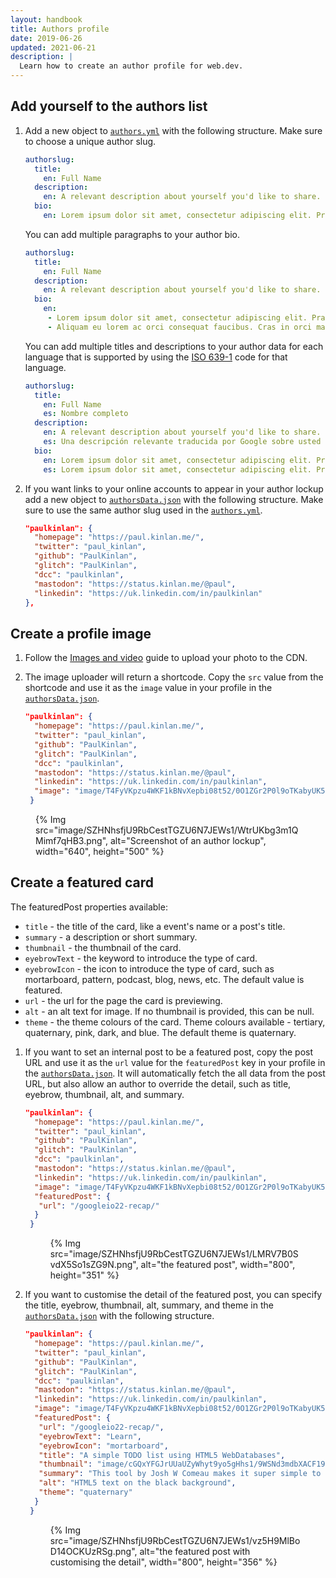 ```yaml
---
layout: handbook
title: Authors profile
date: 2019-06-26
updated: 2021-06-21
description: |
  Learn how to create an author profile for web.dev.
---
```


## Add yourself to the authors list

1. Add a new object to [`authors.yml`](https://github.com/GoogleChrome/web.dev/blob/main/src/site/_data/i18n/authors.yml) with the following structure. Make sure to choose a unique author slug.

   ```yml
   authorslug:
     title:
       en: Full Name
     description:
       en: A relevant description about yourself you'd like to share.
     bio:
       en: Lorem ipsum dolor sit amet, consectetur adipiscing elit. Praesent sed mollis ipsum. Morbi porta hendrerit neque, eu pretium enim pulvinar vel. Aliquam in leo eu est rutrum tincidunt et ac arcu. Vestibulum nec lorem ut elit tincidunt faucibus sit amet aliquam arcu. Nulla vestibulum fermentum velit, id rhoncus dui blandit vel.
   ```

   You can add multiple paragraphs to your author bio. 

   ```yml
   authorslug:
     title:
       en: Full Name
     description:
       en: A relevant description about yourself you'd like to share.
     bio:
       en:
        - Lorem ipsum dolor sit amet, consectetur adipiscing elit. Praesent sed mollis ipsum. Morbi porta hendrerit neque, eu pretium enim pulvinar vel. Aliquam in leo eu est rutrum tincidunt et ac arcu. Vestibulum nec lorem ut elit tincidunt faucibus sit amet aliquam arcu. Nulla vestibulum fermentum velit, id rhoncus dui blandit vel.
        - Aliquam eu lorem ac orci consequat faucibus. Cras in orci maximus justo lobortis mollis. Nam volutpat dictum quam. Integer vitae tincidunt est. Quisque fermentum eget lectus a vulputate. Nam blandit urna sed magna lobortis, feugiat volutpat lacus scelerisque.
   ```

   You can add multiple titles and descriptions to your author data for each language that is supported by using the [ISO 639-1](https://en.wikipedia.org/wiki/List_of_ISO_639-1_codes) code for that language.

   ```yml
   authorslug:
     title:
       en: Full Name
       es: Nombre completo
     description:
       en: A relevant description about yourself you'd like to share.
       es: Una descripción relevante traducida por Google sobre usted que le gustaría compartir.
     bio:
       en: Lorem ipsum dolor sit amet, consectetur adipiscing elit. Praesent sed mollis ipsum. Morbi porta hendrerit neque, eu pretium enim pulvinar vel. Aliquam in leo eu est rutrum tincidunt et ac arcu. Vestibulum nec lorem ut elit tincidunt faucibus sit amet aliquam arcu. Nulla vestibulum fermentum velit, id rhoncus dui blandit vel.
       es: Lorem ipsum dolor sit amet, consectetur adipiscing elit. Praesent sed mollis ipsum. Morbi porta hendrerit neque, eu pretium enim pulvinar vel. Aliquam in leo eu est rutrum tincidunt et ac arcu. Vestibulum nec lorem ut elit tincidunt faucibus sit amet aliquam arcu. Nulla vestibulum fermentum velit, id rhoncus dui blandit vel.
   ```

2. If you want links to your online accounts to appear in your author lockup add a new object to [`authorsData.json`](https://github.com/GoogleChrome/web.dev/blob/main/src/site/_data/authorsData.json) with the following structure. Make sure to use the same author slug used in the [`authors.yml`](https://github.com/GoogleChrome/web.dev/blob/main/src/site/_data/i18n/authors.yml).

   ```json
   "paulkinlan": {
     "homepage": "https://paul.kinlan.me/",
     "twitter": "paul_kinlan",
     "github": "PaulKinlan",
     "glitch": "PaulKinlan",
     "dcc": "paulkinlan",
     "mastodon": "https://status.kinlan.me/@paul",
     "linkedin": "https://uk.linkedin.com/in/paulkinlan"
   },
   ```

## Create a profile image

1. Follow the [Images and video](/handbook/markup-media/) guide to upload your photo to the CDN.

2. The image uploader will return a shortcode. Copy the `src` value from the
   shortcode and use it as the `image` value in your profile in the [`authorsData.json`](https://github.com/GoogleChrome/web.dev/blob/main/src/site/_data/authorsData.json).

   ```json
   "paulkinlan": {
     "homepage": "https://paul.kinlan.me/",
     "twitter": "paul_kinlan",
     "github": "PaulKinlan",
     "glitch": "PaulKinlan",
     "dcc": "paulkinlan",
     "mastodon": "https://status.kinlan.me/@paul",
     "linkedin": "https://uk.linkedin.com/in/paulkinlan",
     "image": "image/T4FyVKpzu4WKF1kBNvXepbi08t52/0O1ZGr2P0l9oTKabyUK5.jpeg"
    }
   ```

  <figure>
    {% Img src="image/SZHNhsfjU9RbCestTGZU6N7JEWs1/WtrUKbg3m1QMimf7qHB3.png", alt="Screenshot of an author lockup", width="640", height="500" %}
  </figure>

## Create a featured card

The featuredPost properties available:
- `title` - the title of the card, like a event's name or a post's title.
- `summary` - a description or short summary.
- `thumbnail` - the thumbnail of the card.
- `eyebrowText` - the keyword to introduce the type of card.
- `eyebrowIcon` - the icon to introduce the type of card, such as mortarboard, pattern, podcast, blog, news, etc. The default value is featured. 
- `url` - the url for the page the card is previewing.
- `alt` - an alt text for image. If no thumbnail is provided, this can be null.
- `theme` - the theme colours of the card. Theme colours available - tertiary, quaternary, pink, dark, and blue. The default theme is quaternary.

1. If you want to set an internal post to be a featured post, copy the post URL and use it as the `url` value for the `featuredPost` key in your profile in the
   [`authorsData.json`](https://github.com/GoogleChrome/web.dev/blob/main/src/site/_data/authorsData.json). It will automatically fetch the all data from the post URL, but also allow an author to override the detail, such as title, eyebrow, thumbnail, alt, and summary.

   ```json
   "paulkinlan": {
     "homepage": "https://paul.kinlan.me/",
     "twitter": "paul_kinlan",
     "github": "PaulKinlan",
     "glitch": "PaulKinlan",
     "dcc": "paulkinlan",
     "mastodon": "https://status.kinlan.me/@paul",
     "linkedin": "https://uk.linkedin.com/in/paulkinlan",
     "image": "image/T4FyVKpzu4WKF1kBNvXepbi08t52/0O1ZGr2P0l9oTKabyUK5.jpeg",
     "featuredPost": {
      "url": "/googleio22-recap/"
     }
    }
   ```

   <figure>
      {% Img src="image/SZHNhsfjU9RbCestTGZU6N7JEWs1/LMRV7B0SvdX5So1sZG9N.png", alt="the featured post", width="800", height="351" %}
   </figure>

2. If you want to customise the detail of the featured post, you can specify the title, eyebrow, thumbnail, alt, summary, and theme in the [`authorsData.json`](https://github.com/GoogleChrome/web.dev/blob/main/src/site/_data/authorsData.json) with the following structure. 

   ```json
   "paulkinlan": {
     "homepage": "https://paul.kinlan.me/",
     "twitter": "paul_kinlan",
     "github": "PaulKinlan",
     "glitch": "PaulKinlan",
     "dcc": "paulkinlan",
     "mastodon": "https://status.kinlan.me/@paul",
     "linkedin": "https://uk.linkedin.com/in/paulkinlan",
     "image": "image/T4FyVKpzu4WKF1kBNvXepbi08t52/0O1ZGr2P0l9oTKabyUK5.jpeg",
     "featuredPost": {
      "url": "/googleio22-recap/",
      "eyebrowText": "Learn",
      "eyebrowIcon": "mortarboard",
      "title": "A simple TODO list using HTML5 WebDatabases",
      "thumbnail": "image/cGQxYFGJrUUaUZyWhyt9yo5gHhs1/9WSNd3mdbXACF19ELKJ1.png",
      "summary": "This tool by Josh W Comeau makes it super simple to create nice looking gradients.",
      "alt": "HTML5 text on the black background",
      "theme": "quaternary"
     }
    }
   ```

   <figure>
      {% Img src="image/SZHNhsfjU9RbCestTGZU6N7JEWs1/vz5H9MlBoD14OCKUzRSg.png", alt="the featured post with customising the detail", width="800", height="356" %}
   </figure>
    
